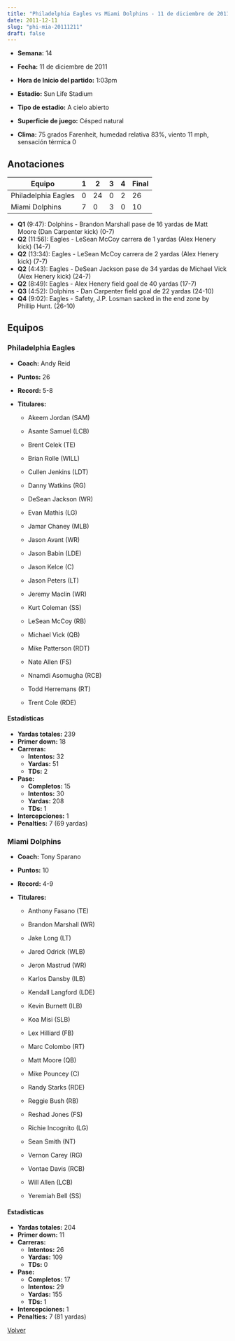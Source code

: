 ```yaml
---
title: "Philadelphia Eagles vs Miami Dolphins - 11 de diciembre de 2011"
date: 2011-12-11
slug: "phi-mia-20111211"
draft: false
---
```


* **Semana:** 14
* **Fecha:** 11 de diciembre de 2011

* **Hora de Inicio del partido:** 1:03pm
* **Estadio:** Sun Life Stadium
* **Tipo de estadio:** A cielo abierto
* **Superficie de juego:** Césped natural
* **Clima:** 75 grados Farenheit, humedad relativa 83%, viento 11 mph, sensación térmica 0





## Anotaciones
| Equipo | 1 | 2 | 3 | 4 | Final |
|--------|---|---|---|---|-------|
| Philadelphia Eagles  | 0 | 24 | 0 | 2  | 26 |
| Miami Dolphins  | 7 | 0 | 3 | 0  | 10 |
* **Q1** (9:47): Dolphins - Brandon Marshall pase de 16 yardas de Matt Moore (Dan Carpenter kick) (0-7)
* **Q2** (11:56): Eagles - LeSean McCoy carrera de 1 yardas (Alex Henery kick) (14-7)
* **Q2** (13:34): Eagles - LeSean McCoy carrera de 2 yardas (Alex Henery kick) (7-7)
* **Q2** (4:43): Eagles - DeSean Jackson pase de 34 yardas de Michael Vick (Alex Henery kick) (24-7)
* **Q2** (8:49): Eagles - Alex Henery field goal de 40 yardas (17-7)
* **Q3** (4:52): Dolphins - Dan Carpenter field goal de 22 yardas (24-10)
* **Q4** (9:02): Eagles - Safety, J.P. Losman sacked in the end zone by Phillip Hunt. (26-10)


## Equipos


### Philadelphia Eagles
* **Coach:** Andy Reid
* **Puntos:** 26
* **Record:** 5-8
* **Titulares:** 

  * Akeem Jordan (SAM) 

  * Asante Samuel (LCB) 

  * Brent Celek (TE) 

  * Brian Rolle (WILL) 

  * Cullen Jenkins (LDT) 

  * Danny Watkins (RG) 

  * DeSean Jackson (WR) 

  * Evan Mathis (LG) 

  * Jamar Chaney (MLB) 

  * Jason Avant (WR) 

  * Jason Babin (LDE) 

  * Jason Kelce (C) 

  * Jason Peters (LT) 

  * Jeremy Maclin (WR) 

  * Kurt Coleman (SS) 

  * LeSean McCoy (RB) 

  * Michael Vick (QB) 

  * Mike Patterson (RDT) 

  * Nate Allen (FS) 

  * Nnamdi Asomugha (RCB) 

  * Todd Herremans (RT) 

  * Trent Cole (RDE) 

#### Estadísticas
* **Yardas totales:** 239
* **Primer down:** 18
* **Carreras:**
  * **Intentos:** 32
  * **Yardas:** 51
  * **TDs:** 2
* **Pase:**
  * **Completos:** 15
  * **Intentos:** 30
  * **Yardas:** 208
  * **TDs:** 1
* **Intercepciones:** 1
* **Penalties:** 7 (69 yardas)

### Miami Dolphins
* **Coach:** Tony Sparano
* **Puntos:** 10
* **Record:** 4-9
* **Titulares:** 

  * Anthony Fasano (TE) 

  * Brandon Marshall (WR) 

  * Jake Long (LT) 

  * Jared Odrick (WLB) 

  * Jeron Mastrud (WR) 

  * Karlos Dansby (ILB) 

  * Kendall Langford (LDE) 

  * Kevin Burnett (ILB) 

  * Koa Misi (SLB) 

  * Lex Hilliard (FB) 

  * Marc Colombo (RT) 

  * Matt Moore (QB) 

  * Mike Pouncey (C) 

  * Randy Starks (RDE) 

  * Reggie Bush (RB) 

  * Reshad Jones (FS) 

  * Richie Incognito (LG) 

  * Sean Smith (NT) 

  * Vernon Carey (RG) 

  * Vontae Davis (RCB) 

  * Will Allen (LCB) 

  * Yeremiah Bell (SS) 

#### Estadísticas
* **Yardas totales:** 204
* **Primer down:** 11
* **Carreras:**
  * **Intentos:** 26
  * **Yardas:** 109
  * **TDs:** 0
* **Pase:**
  * **Completos:** 17
  * **Intentos:** 29
  * **Yardas:** 155
  * **TDs:** 1
* **Intercepciones:** 1
* **Penalties:** 7 (81 yardas)


[Volver](/historia/2011)
